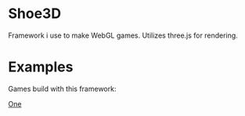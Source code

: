 # Shoe3D

Framework i use to make WebGL games. Utilizes three.js for rendering.

# Examples

Games build with this framework:

[One](http://shodiev.ru/demo/kick/)


